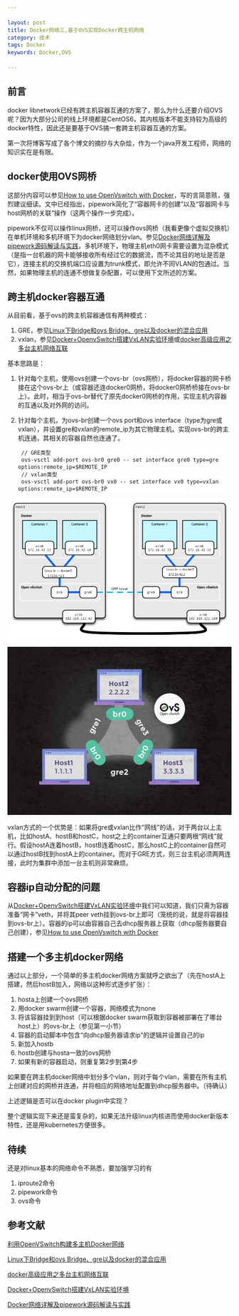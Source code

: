 ```yaml
---

layout: post
title: Docker网络三,基于OVS实现Docker跨主机网络
category: 技术
tags: Docker
keywords: Docker,OVS

---
```


## 前言

docker libnetwork已经有跨主机容器互通的方案了，那么为什么还要介绍OVS呢？因为大部分公司的线上环境都是CentOS6，其内核版本不能支持较为高级的docker特性，因此还是要基于OVS搞一套跨主机容器互通的方案。

第一次将博客写成了各个博文的摘抄与大杂烩，作为一个java开发工程师，网络的知识实在是有限。

## docker使用OVS网桥

这部分内容可以参见[How to use OpenVswitch with Docker][]，写的言简意赅，强烈建议细读。文中已经指出，pipework简化了“容器网卡的创建”以及“容器网卡与host网桥的关联“操作（这两个操作一步完成）。

pipework不仅可以操作linux网桥，还可以操作ovs网桥（我看更像个虚拟交换机）在单机环境和多机环境下为docker网络划分vlan。参见[Docker网络详解及pipework源码解读与实践][]，多机环境下，物理主机eth0网卡需要设置为混杂模式（是指一台机器的网卡能够接收所有经过它的数据流，而不论其目的地址是否是它），连接主机的交换机端口应设置为trunk模式，即允许不同VLAN的包通过。当然，如果物理主机的连通不想做复杂配置，可以使用下文所述的方案。

## 跨主机docker容器互通

从目前看，基于ovs的跨主机容器通信有两种模式：

1. GRE，参见[Linux下Bridge和ovs Bridge、gre以及docker的混合应用][]
2. vxlan，参见[Docker+OpenvSwitch搭建VxLAN实验环境][]或[docker高级应用之多台主机网络互联][]

基本思路是：

1. 针对每个主机，使用ovs创建一个ovs-br（ovs网桥），将docker容器的网卡桥接在这个ovs-br上（或容器还连docker0网桥，将docker0网桥桥接在ovs-br上）。此时，相当于ovs-br替代了原先docker0网桥的作用，实现主机内容器的互通以及对外网的访问。
2. 针对每个主机，为ovs-br创建一个ovs port和ovs interface（type为gre或vxlan），并设置gre和vxlan的remote_ip为其它物理主机。实现ovs-br的跨主机连通，其相关的容器自然也连通了。

        // GRE类型
        ovs-vsctl add-port ovs-br0 gre0 -- set interface gre0 type=gre options:remote_ip=$REMOTE_IP  
        // vxlan类型
        ovs-vsctl add-port ovs-br0 vx0 -- set interface vx0 type=vxlan options:remote_ip=$REMOTE_IP  


 ![Alt text](/public/upload/docker/docker_ovs_gre.png)

 ![Alt text](/public/upload/docker/docker_ovs_gre2.jpg)


vxlan方式的一个优势是：如果将gre或vxlan比作“网线”的话，对于两台以上主机，比如hostA、hostB和hostC，host之上的container互通只要两根“网线”就行。假设hostA连着hostB，hostB连着hostC，那么hostC上的container自然可以通过hostB找到hostA上的container。而对于GRE方式，则三台主机必须两两连接，此时为集群中添加一台主机则非常麻烦。

## 容器ip自动分配的问题

从[Docker+OpenvSwitch搭建VxLAN实验环境][]中我们可以知道，我们只需为容器准备“网卡”veth，并将其peer veth挂到ovs-br上即可（笼统的说，就是将容器挂到ovs-br上）。容器的ip可以由容器自己去dhcp服务器上获取（dhcp服务器要自己创建），参见[How to use OpenVswitch with Docker][]

## 搭建一个多主机docker网络

通过以上部分，一个简单的多主机docker网络方案就呼之欲出了（先在hostA上搭建，然后hostB加入，网络以这种形式逐步扩张）：

1. hosta上创建一个ovs网桥
2. 用docker swarm创建一个容器，网络模式为none
3. 将该容器挂到到host（可以根据docker swarm获取到容器被部署在了哪台host上）的ovs-br上（参见第一小节）
4. 容器的启动脚本中包含“向dhcp服务器请求ip”的逻辑并设置自己的ip
5. 新加入hostb
6. hostb创建与hosta一致的ovs网桥
7. 如果有新的容器启动，则重复第2步到第4步

如果要在跨主机docker网络中划分多个vlan，则对于每个vlan，需要在所有主机上创建对应的网桥并连通，并将相应的网络地址配置到dhcp服务器中。（待确认）

上述逻辑是否可以在docker plugin中实现？

整个逻辑实现下来还是蛮复杂的，如果无法升级linux内核进而使用docker新版本特性，还是用kubernetes方便很多。

## 待续

还是对linux基本的网络命令不熟悉，要加强学习的有

1. iproute2命令
2. pipework命令
3. ovs命令

    
## 参考文献


[利用OpenVSwitch构建多主机Docker网络][]

[Linux下Bridge和ovs Bridge、gre以及docker的混合应用][]

[docker高级应用之多台主机网络互联][]

[Docker+OpenvSwitch搭建VxLAN实验环境][]

[Docker网络详解及pipework源码解读与实践][]


[利用OpenVSwitch构建多主机Docker网络]: http://dockone.io/article/228
[Linux下Bridge和ovs Bridge、gre以及docker的混合应用]: http://www.rendoumi.com/linuxxia-bridgehe-ovsyi-ji-dockerde-hun-he-ying-yong/
[docker高级应用之多台主机网络互联]: http://dl528888.blog.51cto.com/2382721/1611491
[Docker+OpenvSwitch搭建VxLAN实验环境]: http://www.cnblogs.com/yuuyuu/p/5180827.html#commentform
[How to use OpenVswitch with Docker]: http://cloudgeekz.com/400/how-to-use-openvswitch-with-docker.html
[Docker网络详解及pipework源码解读与实践]: http://www.infoq.com/cn/articles/docker-network-and-pipework-open-source-explanation-practice